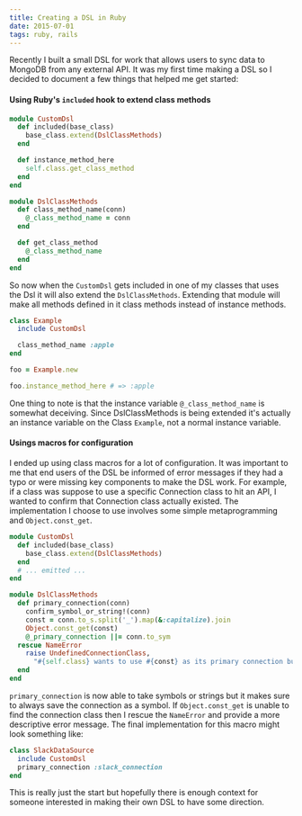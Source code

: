 ```yaml
---
title: Creating a DSL in Ruby
date: 2015-07-01
tags: ruby, rails
---
```


Recently I built a small DSL for work that allows users to sync data to MongoDB
from any external API.  It was my first time making a DSL so I decided to
document a few things that helped me get started:

#### Using Ruby's `included` hook to extend class methods

```ruby
module CustomDsl
  def included(base_class)
    base_class.extend(DslClassMethods)
  end

  def instance_method_here
    self.class.get_class_method
  end
end

module DslClassMethods
  def class_method_name(conn)
    @_class_method_name = conn
  end

  def get_class_method
    @_class_method_name
  end
end
```

So now when the `CustomDsl` gets included in one of my classes that uses the Dsl
it will also extend the `DslClassMethods`.  Extending that module will make all
methods defined in it class methods instead of instance methods.

```ruby
class Example
  include CustomDsl

  class_method_name :apple
end

foo = Example.new

foo.instance_method_here # => :apple
```

One thing to note is that the instance variable `@_class_method_name` is
somewhat deceiving.  Since DslClassMethods is being extended it's actually an instance
variable on the Class `Example`, not a normal instance variable.

#### Usings macros for configuration

I ended up using class macros for a lot of configuration.  It was important to
me that end users of the DSL be informed of error messages if they had a typo or
were missing key components to make the DSL work.  For example, if a class was suppose to use a
specific Connection class to hit an API, I wanted to confirm that 
Connection class actually existed.  The implementation I choose to use involves
some simple metaprogramming and `Object.const_get`. 

```ruby
module CustomDsl
  def included(base_class)
    base_class.extend(DslClassMethods)
  end
  # ... emitted ...
end

module DslClassMethods
  def primary_connection(conn)
    confirm_symbol_or_string!(conn)
    const = conn.to_s.split('_').map(&:capitalize).join
    Object.const_get(const)
    @_primary_connection ||= conn.to_sym
  rescue NameError
    raise UndefinedConnectionClass, 
      "#{self.class} wants to use #{const} as its primary connection but #{const} has not yet been defined"
  end
end
```
`primary_connection` is now able to take symbols or strings but it makes sure to
always save the connection as a symbol.  If `Object.const_get` is unable to find
the connection class then I rescue the `NameError` and provide a more
descriptive error message.  The final implementation for this macro might look
something like:

```ruby
class SlackDataSource
  include CustomDsl
  primary_connection :slack_connection
end
```

This is really just the start but hopefully there is enough context for someone
interested in making their own DSL to have some direction.

